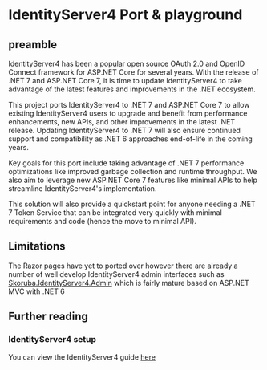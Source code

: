 # IdentityServer4 Port &amp; playground
## preamble

IdentityServer4 has been a popular open source OAuth 2.0 and OpenID Connect framework for ASP.NET Core for several years. With the release of .NET 7 and ASP.NET Core 7, it is time to update IdentityServer4 to take advantage of the latest features and improvements in the .NET ecosystem.

This project ports IdentityServer4 to .NET 7 and ASP.NET Core 7 to allow existing IdentityServer4 users to upgrade and benefit from performance enhancements, new APIs, and other improvements in the latest .NET release. Updating IdentityServer4 to .NET 7 will also ensure continued support and compatibility as .NET 6 approaches end-of-life in the coming years.

Key goals for this port include taking advantage of .NET 7 performance optimizations like improved garbage collection and runtime throughput. We also aim to leverage new ASP.NET Core 7 features like minimal APIs to help streamline IdentityServer4's implementation.

This solution will also provide a quickstart point for anyone needing a .NET 7 Token Service that can be integrated very quickly with minimal requirements and code (hence the move to minimal API).

## Limitations
The Razor pages have yet to ported over however there are already a number of well develop IdentityServer4 admin interfaces such as [Skoruba.IdentityServer4.Admin](https://github.com/skoruba/IdentityServer4.Admin) which is fairly mature based on ASP.NET MVC with .NET 6

## Further reading
### IdentityServer4 setup
You can view the IdentityServer4 guide [here]()

